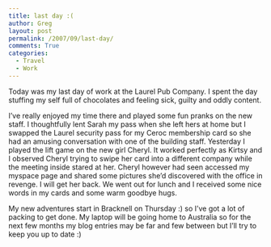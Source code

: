 ```yaml
---
title: last day :(
author: Greg
layout: post
permalink: /2007/09/last-day/
comments: True
categories:
  - Travel
  - Work
---
```

Today was my last day of work at the Laurel Pub Company. I spent the day stuffing my self full of chocolates and feeling sick, guilty and oddly content. 

I&#8217;ve really enjoyed my time there and played some fun pranks on the new staff. I thoughtfully lent Sarah my pass when she left hers at home but I swapped the Laurel security pass for my Ceroc membership card so she had an amusing conversation with one of the building staff. Yesterday I played the lift game on the new girl Cheryl. It worked perfectly as Kirtsy and I observed Cheryl trying to swipe her card into a different company while the meeting inside stared at her. Cheryl however had seen accessed my myspace page and shared some pictures she&#8217;d discovered with the office in revenge. I will get her back. We went out for lunch and I received some nice words in my cards and some warm goodbye hugs.

My new adventures start in Bracknell on Thursday :) so I&#8217;ve got a lot of packing to get done. My laptop will be going home to Australia so for the next few months my blog entries may be far and few between but I&#8217;ll try to keep you up to date :)